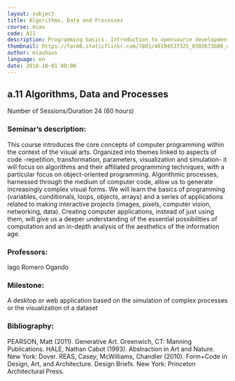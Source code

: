 ```yaml
---
layout: subject
title: Algorithms, Data and Processes
course: miau
code: A11
description: Programming basics. Introduction to opensource development environments
thumbnail: https://farm8.staticflickr.com/7801/46104537325_8303673b08_o.png
author: miauhaus
language: en
date: 2018-10-01 00:00
---
```

## a.11 Algorithms, Data and Processes
Number of Sessions/Duration 24 (60 hours)

### Seminar’s description:
This course introduces the core concepts of computer programming within the context of the visual arts. 
Organized into themes linked to aspects of code -repetition, transformation, parameters, visualization and simulation- it will focus on algorithms and their affiliated programming techniques, with a particular focus on object-oriented programming. Algorithmic processes, harnessed through the medium of computer code, allow us to generate increasingly complex visual forms. We will learn the basics of programming (variables, conditionals, loops, objects, arrays) and a series of applications related to making interactive projects (images, pixels, computer vision, networking, data). Creating computer applications, instead of just using them, will give us a deeper understanding of the essential possibilities of computation and an in-depth analysis of the aesthetics of the information age.

### Professors:
Iago Romero Ogando

### Milestone:
A desktop or web application based on the simulation of complex processes or the visualization of a dataset

### Bibliography:
PEARSON, Matt (2011). Generative Art. Greenwich, CT: Manning Publications.
HALE, Nathan Cabot (1993). Abstraction in Art and Nature. New York: Dover.
REAS, Casey; McWilliams, Chandler (2010). Form+Code in Design, Art, and Architecture. Design Briefs. New York: Princeton Architectural Press.
